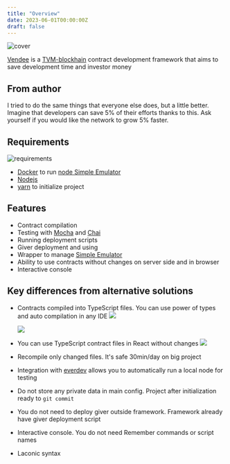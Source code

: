 ```yaml
---
title: "Overview"
date: 2023-06-01T00:00:00Z
draft: false
---
```


![cover](/images/cover.svg)

[Vendee](https://github.com/kokkekpek/vendee) is a [TVM-blockhain](https://docs.venom.foundation/learn/tvm/) contract development framework that aims to save development time and investor money

## From author

I tried to do the same things that everyone else does, but a little better.
Imagine that developers can save 5% of their efforts thanks to this.
Ask yourself if you would like the network to grow 5% faster.

## Requirements

![requirements](/images/requirements.svg)

* [Docker](https://www.docker.com) to run [node Simple Emulator](https://github.com/tonlabs/evernode-se)
* [Nodejs](https://nodejs.org)
* [yarn](https://yarnpkg.com) to initialize project

## Features

* Contract compilation
* Testing with [Mocha](https://mochajs.org) and [Chai](https://www.chaijs.com)
* Running deployment scripts
* Giver deployment and using
* Wrapper to manage [Simple Emulator](https://github.com/tonlabs/evernode-se)
* Ability to use contracts without changes on server side and in browser
* Interactive console

## Key differences from alternative solutions

* Contracts compiled into TypeScript files. You can use power of types and auto compilation in any IDE
  ![](/images/overview/autocomplition.png)
  
  ![](/images/overview/autocomplition2.png)
* You can use TypeScript contract files in React without changes
  ![](/images/overview/react.png)
* Recompile only changed files. It's safe 30min/day on big project
* Integration with [everdev](https://github.com/tonlabs/everdev) allows you to automatically run a local node for testing
* Do not store any private data in main config. Project after initialization ready to `git commit`
* You do not need to deploy giver outside framework. Framework already have giver deployment script
* Interactive console. You do not need Remember commands or script names
* Laconic syntax
